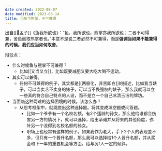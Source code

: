 ```yaml
---
date created: 2022-08-07
date modified: 2023-03-14
title: 🪞鱼与熊掌，不可兼得
---
```


出自[[🧑孟子]]《鱼我所欲也》：“鱼，我所欲也，熊掌亦我所欲也；二者不可得兼，舍鱼而取熊掌者也。”本意不是说二者必然不可兼得，而是**强调当如果不能兼得的时候，我们应当如何取舍**。

辩驳点：

- 什么时候鱼与熊掌不可兼得？
	- 比如[[又当又立]]，比如既要减肥又要大吃大喝不运动。
- 其实可以兼得。
	- 任何不可兼得的例子，其实都是[[两极化，非黑即白]]的描述，比如我当婊子，可以当卖艺不卖身的婊子，可以当不畏强权的婊子，那么我就可以立一些真的符合自己特点的人设，而不是立一个自己冰清玉洁的牌坊。
- 当面临这种两难的选择困境的时候，该怎么办？
	- 从思考框架中，就跳脱出这种选择题。将其变成填空题或问答题。
		- 比如一个爷爷有一个名校名额，有2个适龄的孙女，那么他给谁都会伤害另一方的情况下，就可以选择，给出承诺并从将来的其他角度，弥补另一个没得到名校名额的孙女。
		- 职场上也经常有这样的例子。如果我作为老大，手下2个人的表现差不多，但只有一个晋升名额，那么我可以选择给1个人晋升名额，并从奖金和下一年的重要机会等方面，给与另1人一定的倾斜。
